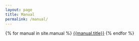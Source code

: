```yaml
---
layout: page 
title: Manual 
permalink: /manual/
---
```

{% for manual in site.manual %}
  <a href="{{ manual.url | replace:'' | prepend site.url,'' | prepend: site.baseurl | prepend: site.url }}">{{manual.title}}</a>
{% endfor %}
